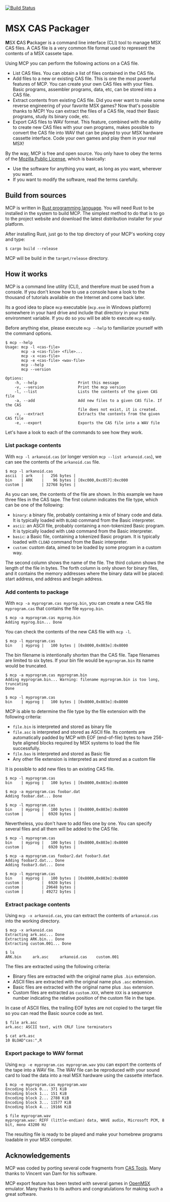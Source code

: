 [![Build Status](https://travis-ci.org/apoloval/mcp.svg?branch=master)](https://travis-ci.org/apoloval/mcp)

# MSX CAS Packager

**M**SX **C**AS **P**ackager is a command line interface (CLI) tool to manage
MSX CAS files. A CAS file is a very common file format used to represent
the contents of a MSX cassete tape.

Using MCP you can perform the following actions on a CAS file.

* List CAS files. You can obtain a list of files contained in the CAS file.
* Add files to a new or existing CAS file. This is one the most powerful
features of MCP. You can create your own CAS files with your files. Basic
programs, assembler programs, data, etc, can be stored into a CAS file.
* Extract contents from existing CAS file. Did you ever want to make some
reverse engineering of your favorite MSX games? Now that's possible thanks
to MCP! You can extract the files of a CAS file, read their Basic programs,
study its binary code, etc.
* Export CAS files to WAV format. This feature, combined with the ability
to create new CAS files with your own programs, makes possible to convert
the CAS file into WAV that can be played to your MSX hardware cassette
interface. Code your own games and play them in your real MSX!

By the way, MCP is free and open source. You only have to obey the terms of
the [Mozilla Public License](https://www.mozilla.org/MPL/), which is basically:

* Use the software for anything you want, as long as you want, wherever you
want.
* If you want to modify the software, read the terms carefully.

## Build from sources

MCP is written in [Rust programming language](http://www.rust-lang.org).
You will need Rust to be installed in the system to build MCP. The simplest
method to do that is to go to the project website and download the latest
distribution installer for your platform.

After installing Rust, just go to the top directory of your MCP's working
copy and type:

```shell
$ cargo build --release
```

MCP will be build in the `target/release` directory.

## How it works

MCP is a command line utility (CLI), and therefore must be used from a console.
If you don't know how to use a console have a look to the thousand of tutorials
available on the Internet and come back later.

Its a good idea to place `mcp` executable (`mcp.exe` in Windows platform)
somewhere in your hard drive and include that directory in your `PATH`
environment variable. If you do so you will be able to execute `mcp` easily.

Before anything else, please execute `mcp --help` to familiarize yourself with
the command options.

```shell
$ mcp --help
Usage: mcp -l <cas-file>
       mcp -a <cas-file> <file>...
       mcp -x <cas-file>
       mcp -e <cas-file> <wav-file>
       mcp --help
       mcp --version

Options:
    -h, --help                  Print this message
    -v, --version               Print the mcp version
    -l, --list                  Lists the contents of the given CAS file
    -a, --add                   Add new files to a given CAS file. If the CAS
                                file does not exist, it is created.
    -x, --extract               Extracts the contents from the given CAS file
    -e, --export                Exports the CAS file into a WAV file
```

Let's have a look to each of the commands to see how they work.

### List package contents

With `mcp -l arkanoid.cas` (or longer version `mcp --list arkanoid.cas`), we
can see the contents of the `arkanoid.cas` file.

```shell
$ mcp -l arkanoid.cas
ascii  | ark    |   256 bytes |
bin    | ARK    |    96 bytes | [0xc000,0xc057]:0xc000
custom |        | 32768 bytes |
```

As you can see, the contents of the file are shown. In this example we have
three files in the CAS tape. The first column indicates the file type, which
can be one of the following:

* `binary`: a binary file, probably containing a mix of binary code and data.
It is typically loaded with `BLOAD` command from the Basic interpreter.
* `ascii`: an ASCII file, probably containing a non-tokenized Basic program.
It is typically loaded with `LOAD` command from the Basic interpreter.
* `basic`: a Basic file, containing a tokenized Basic program. It is typically
loaded with `CLOAD` command from the Basic interpreter.
* `custom`: custom data, aimed to be loaded by some program in a custom way.

The second column shows the name of the file. The third column shows the length
of the file in bytes. The forth column is only shown for binary files, and it
contains the memory addresses where the binary data will be placed: start
address, end address and begin address.

### Add contents to package

With `mcp -a myprogram.cas myprog.bin`, you can create a new CAS file
`myprogram.cas` that contains the file `myprog.bin`.

```shell
$ mcp -a myprogram.cas myprog.bin
Adding myprog.bin... Done
```

You can check the contents of the new CAS file with `mcp -l`.

```shell
$ mcp -l myprogram.cas
bin    | myprog |   100 bytes | [0x8000,0x803e]:0x8000
```

The bin filename is intentionally shorten than the CAS file. Tape filenames
are limited to six bytes. If your bin file would be `myprogram.bin` its name
would be truncated.

```shell
$ mcp -a myprogram.cas myprogram.bin
Adding myprogram.bin... Warning: filename myprogram.bin is too long, truncating
Done

$ mcp -l myprogram.cas
bin    | myprog |   100 bytes | [0x8000,0x803e]:0x8000
```

MCP is able to determine the file type by the file extension with the following
criteria:

* `file.bin` is interpreted and stored as binary file
* `file.asc` is interpreted and stored as ASCII file. Its contents are automatically
padded by MCP with EOF (end-of-file) bytes to have 256-byte aligned blocks required
by MSX systems to load the file successfully.
* `file.bas` is interpreted and stored as Basic file
* Any other file extension is interpreted as and stored as a custom file

It is possible to add new files to an existing CAS file.

```shell
$ mcp -l myprogram.cas
bin    | myprog |   100 bytes | [0x8000,0x803e]:0x8000

$ mcp -a myprogram.cas foobar.dat
Adding foobar.dat... Done

$ mcp -l myprogram.cas
bin    | myprog |   100 bytes | [0x8000,0x803e]:0x8000
custom |        |  6920 bytes |
```

Nevertheless, you don't have to add files one by one. You can specify several
files and all them will be added to the CAS file.

```shell
$ mcp -l myprogram.cas
bin    | myprog |   100 bytes | [0x8000,0x803e]:0x8000
custom |        |  6920 bytes |

$ mcp -a myprogram.cas foobar2.dat foobar3.dat
Adding foobar2.dat... Done
Adding foobar3.dat... Done

$ mcp -l myprogram.cas
bin    | myprog |   100 bytes | [0x8000,0x803e]:0x8000
custom |        |  6920 bytes |
custom |        | 29648 bytes |
custom |        | 49272 bytes |
```

### Extract package contents

Using `mcp -x arkanoid.cas`, you can extract the contents of `arkanoid.cas`
into the working directory.

```shell
$ mcp -x arkanoid.cas
Extracting ark.asc... Done
Extracting ARK.bin... Done
Extracting custom.001... Done

$ ls
ARK.bin		ark.asc		arkanoid.cas	custom.001
```

The files are extracted using the following criteria:

* Binary files are extracted with the original name plus `.bin` extension.
* ASCII files are extracted with the original name plus `.asc` extension.
* Basic files are extracted with the original name plus `.bas` extension.
* Custom files are extracted as `custom.XXX`, where `XXX` is a sequence number
indicating the relative position of the custom file in the tape.

In case of ASCII files, the trailing EOF bytes are not copied to the target
file so you can read the Basic source code as text.

```shell
$ file ark.asc
ark.asc: ASCII text, with CRLF line terminators

$ cat ark.asc
10 BLOAD"cas:",R
```

### Export package to WAV format

Using `mcp -e myprogram.cas myprogram.wav` you can export the contents of the
tape into a WAV file. The WAV file can be reproduced with your sound card to
load the data into a real MSX hardware using the cassette interface.

```shell
$ mcp -e myprogram.cas myprogram.wav
Encoding block 0... 371 KiB
Encoding block 1... 151 KiB
Encoding block 2... 2788 KiB
Encoding block 3... 11577 KiB
Encoding block 4... 19166 KiB

$ file myprogram.wav
myprogram.wav: RIFF (little-endian) data, WAVE audio, Microsoft PCM, 8 bit, mono 43200 Hz
```

The resulting file is ready to be played and make your homebrew programs
loadable in your MSX computer.

## Acknowledgements

MCP was coded by porting several code fragments from
[CAS Tools](http://home.kabelfoon.nl/~vincentd/). Many thanks to Vincent van
Dam for his software.

MCP export feature has been tested with several games in
[OpenMSX](http://openmsx.sourceforge.net) emulator. Many thanks to its authors
and congratulations for making such a great software.
